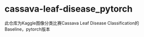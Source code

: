 # cassava-leaf-disease_pytorch

此仓库为Kaggle图像分类比赛Cassava Leaf Disease Classification的Baseline，pytorch版本